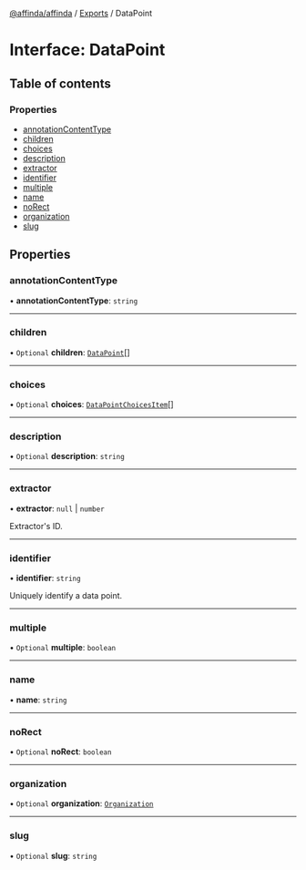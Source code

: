 [@affinda/affinda](../README.md) / [Exports](../modules.md) / DataPoint

# Interface: DataPoint

## Table of contents

### Properties

- [annotationContentType](DataPoint.md#annotationcontenttype)
- [children](DataPoint.md#children)
- [choices](DataPoint.md#choices)
- [description](DataPoint.md#description)
- [extractor](DataPoint.md#extractor)
- [identifier](DataPoint.md#identifier)
- [multiple](DataPoint.md#multiple)
- [name](DataPoint.md#name)
- [noRect](DataPoint.md#norect)
- [organization](DataPoint.md#organization)
- [slug](DataPoint.md#slug)

## Properties

### annotationContentType

• **annotationContentType**: `string`

___

### children

• `Optional` **children**: [`DataPoint`](DataPoint.md)[]

___

### choices

• `Optional` **choices**: [`DataPointChoicesItem`](DataPointChoicesItem.md)[]

___

### description

• `Optional` **description**: `string`

___

### extractor

• **extractor**: ``null`` \| `number`

Extractor's ID.

___

### identifier

• **identifier**: `string`

Uniquely identify a data point.

___

### multiple

• `Optional` **multiple**: `boolean`

___

### name

• **name**: `string`

___

### noRect

• `Optional` **noRect**: `boolean`

___

### organization

• `Optional` **organization**: [`Organization`](Organization.md)

___

### slug

• `Optional` **slug**: `string`
